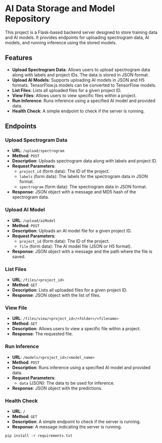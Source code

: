 # AI Data Storage and Model Repository

This project is a Flask-based backend server designed to store training data and AI models. It provides endpoints for uploading spectrogram data, AI models, and running inference using the stored models.

## Features

- **Upload Spectrogram Data**: Allows users to upload spectrogram data along with labels and project IDs. The data is stored in JSON format.
- **Upload AI Models**: Supports uploading AI models in JSON and H5 formats. TensorFlow.js models can be converted to TensorFlow models.
- **List Files**: Lists all uploaded files for a given project ID.
- **View Files**: Allows users to view specific files within a project.
- **Run Inference**: Runs inference using a specified AI model and provided data.
- **Health Check**: A simple endpoint to check if the server is running.

## Endpoints

### Upload Spectrogram Data

- **URL**: `/upload/spectrogram`
- **Method**: `POST`
- **Description**: Uploads spectrogram data along with labels and project ID.
- **Request Parameters**:
  - `project_id` (form data): The ID of the project.
  - `labels` (form data): The labels for the spectrogram data in JSON format.
  - `spectrogram` (form data): The spectrogram data in JSON format.
- **Response**: JSON object with a message and MD5 hash of the spectrogram data.

### Upload AI Model

- **URL**: `/upload/aiModel`
- **Method**: `POST`
- **Description**: Uploads an AI model file for a given project ID.
- **Request Parameters**:
  - `project_id` (form data): The ID of the project.
  - `file` (form data): The AI model file (JSON or H5 format).
- **Response**: JSON object with a message and the path where the file is saved.

### List Files

- **URL**: `/files/<project_id>`
- **Method**: `GET`
- **Description**: Lists all uploaded files for a given project ID.
- **Response**: JSON object with the list of files.

### View File

- **URL**: `/files/view/<project_id>/<folder>/<filename>`
- **Method**: `GET`
- **Description**: Allows users to view a specific file within a project.
- **Response**: The requested file.

### Run Inference

- **URL**: `/models/<project_id>/<model_name>`
- **Method**: `POST`
- **Description**: Runs inference using a specified AI model and provided data.
- **Request Parameters**:
  - `data` (JSON): The data to be used for inference.
- **Response**: JSON object with the predictions.

### Health Check

- **URL**: `/`
- **Method**: `GET`
- **Description**: A simple endpoint to check if the server is running.
- **Response**: A message indicating the server is running.

```
pip install -r requirements.txt
```